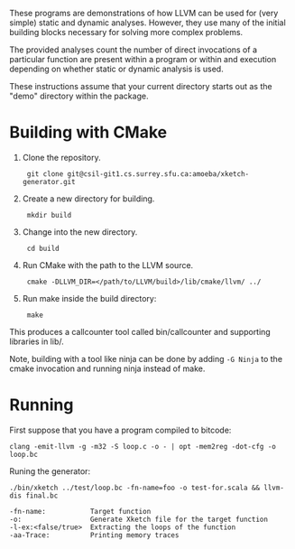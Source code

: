 These programs are demonstrations of how LLVM can be used for (very simple)
static and dynamic analyses. However, they use many of the initial building
blocks necessary for solving more complex problems.

The provided analyses count the number of direct invocations of a particular
function are present within a program or within and execution depending on
whether static or dynamic analysis is used.

These instructions assume that your current directory starts out as the "demo"
directory within the package.


Building with CMake
==============================================
1. Clone the repository.

        git clone git@csil-git1.cs.surrey.sfu.ca:amoeba/xketch-generator.git

2. Create a new directory for building.

        mkdir build

3. Change into the new directory.

        cd build

4. Run CMake with the path to the LLVM source.

        cmake -DLLVM_DIR=</path/to/LLVM/build>/lib/cmake/llvm/ ../

5. Run make inside the build directory:

        make

This produces a callcounter tool called bin/callcounter and supporting
libraries in lib/.

Note, building with a tool like ninja can be done by adding `-G Ninja` to
the cmake invocation and running ninja instead of make.

Running
==============================================

First suppose that you have a program compiled to bitcode:

    clang -emit-llvm -g -m32 -S loop.c -o - | opt -mem2reg -dot-cfg -o loop.bc

Runing the generator:

    ./bin/xketch ../test/loop.bc -fn-name=foo -o test-for.scala && llvm-dis final.bc

    -fn-name:           Target function
    -o:                 Generate Xketch file for the target function
    -l-ex:<false/true>  Extracting the loops of the function
    -aa-Trace:          Printing memory traces



